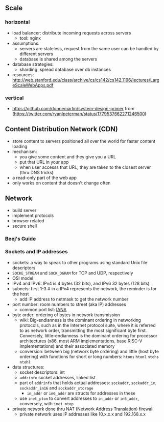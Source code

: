 ## Scale
### horizontal
* load balancer: distribute incoming requests across servers
    * tool: nginx
* assumptions: 
    * servers are stateless, request from the same user can be handled by different servers
    * database is shared among the servers
* database strategies:
    * sharding: spread database over db instances
* resources: http://web.stanford.edu/class/archive/cs/cs142/cs142.1196/lectures/LargeScaleWebApps.pdf
### vertical
* https://github.com/donnemartin/system-design-primer from (https://twitter.com/ryanlpeterman/status/1779537662271246500)
## Content Distribution Network (CDN)
* store content to servers positioned all over the world for faster content loading
* mechanism:
    * you give some content and they give you a URL
    * put that URL in your app
    * when user accesss that URL, they are taken to the closest server (thru DNS tricks)
* a read-only part of the web app
* only works on content that doesn't change often
## Network
* build server
* implement protocols
* browser related
* secure shell
### Beej's Guide
### Sockets and IP addresses
* sockets: a way to speak to other programs using standard Unix file descriptors
* `SOCKE_STREAM` and `SOCK_DGRAM` for TCP and UDP, respectively
* OSI model
* IPv4 and IPv6: IPv4 is 4 bytes (32 bits), and IPv6 32 bytes (128 bits)
* subnets: first 1-3 # in a IPv4 represents the network, the reminder is for the host
    * add IP address to netmask to get the network number 
* port number: room numbers to street (aka IP) addresses
    * common port list: [IANA](https://www.iana.org/assignments/service-names-port-numbers/service-names-port-numbers.xhtml) 
* byte order: ordering of bytes in network transmission
    * wiki: Big-endianness is the dominant ordering in networking protocols, such as in the Internet protocol suite, where it is referred to as network order, transmitting the most significant byte first. Conversely, little-endianness is the dominant ordering for processor architectures (x86, most ARM implementations, base RISC-V implementations) and their associated memory
    * conversion: between big (network byte ordering) and little (host byte ordering) with functions for short or long numbers: `htons` `htonl` `ntohs` `ntohl`
* data structures:
    * socket descriptors: int
    * `addrinfo` socket addresses, linked list
    * part of `addrinfo` that holds actual addresses: `sockaddr`, `sockaddr_in`, `sockaddr_in16` and `sockaddr_storage`
        * `in_addr` or `in6_addr` are structs for addresses in these 
    * use `inet_pton` to convert addresses to `in_addr` or `in6_addr`, conversely, with `inet_ntop`
* private network done thru NAT (Network Address Translation) firewall
    * private network uses IP addresses like 10.x.x.x and 192.168.x.x

